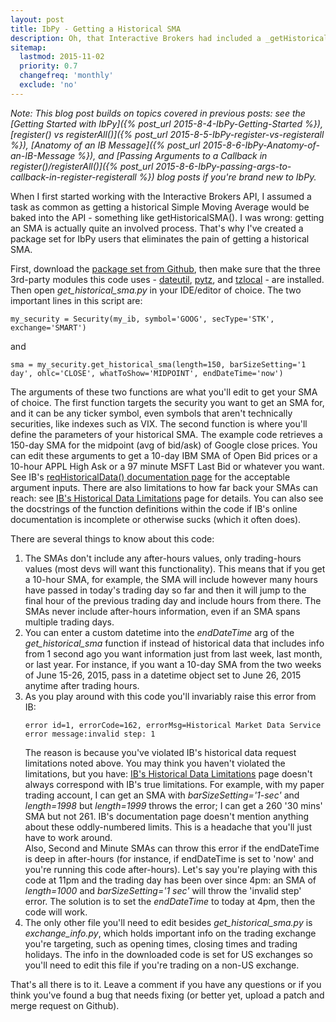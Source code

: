 ```yaml
---
layout: post
title: IbPy - Getting a Historical SMA
description: Oh, that Interactive Brokers had included a _getHistoricalSMA()_ function in their API. No such luck. Fortunately, I've written a Python package that makes it easy to retrieve historical SMAs programmatically from IB, so read this before you tear your hair out trying to code up a solution on your own.
sitemap:
  lastmod: 2015-11-02
  priority: 0.7
  changefreq: 'monthly'
  exclude: 'no'
---
```


_Note: This blog post builds on topics covered in previous posts: see the [Getting Started with IbPy]({% post_url 2015-8-4-IbPy-Getting-Started %}), [register() vs registerAll()]({% post_url 2015-8-5-IbPy-register-vs-registerall %}), [Anatomy of an IB Message]({% post_url 2015-8-6-IbPy-Anatomy-of-an-IB-Message %}), and [Passing Arguments to a Callback in register()/registerAll()]({% post_url 2015-8-6-IbPy-passing-args-to-callback-in-register-registerall %}) blog posts if you're brand new to IbPy._

When I first started working with the Interactive Brokers API, I assumed a task as common as getting a historical Simple Moving Average would be baked into the API - something like getHistoricalSMA(). I was wrong: getting an SMA is actually quite an involved process. That's why I've created a package set for IbPy users that eliminates the pain of getting a historical SMA. 

First, download the [package set from Github](https://github.com/valiant-falstaff/IbPy-Get-Historical-SMA), then make sure that the three 3rd-party modules this code uses - [dateutil](https://labix.org/python-dateutil), [pytz](https://pypi.python.org/pypi/pytz/), and [tzlocal](https://pypi.python.org/pypi/tzlocal) - are installed. Then open _get\_historical\_sma.py_ in your IDE/editor of choice. The two important lines in this script are:

```python3
my_security = Security(my_ib, symbol='GOOG', secType='STK', exchange='SMART')
```

and

```python3
sma = my_security.get_historical_sma(length=150, barSizeSetting='1 day', ohlc='CLOSE', whatToShow='MIDPOINT', endDateTime='now')
```

The arguments of these two functions are what you'll edit to get your SMA of choice. The first function targets the security you want to get an SMA for, and it can be any ticker symbol, even symbols that aren't technically securities, like indexes such as VIX. The second function is where you'll define the parameters of your historical SMA. The example code retrieves a 150-day SMA for the midpoint (avg of bid/ask) of Google close prices. You can edit these arguments to get a 10-day IBM SMA of Open Bid prices or a 10-hour APPL High Ask or a 97 minute MSFT Last Bid or whatever you want. See IB's [reqHistoricalData() documentation page](https://www.interactivebrokers.com/en/software/api/apiguide/java/reqhistoricaldata.htm) for the acceptable argument inputs. There are also limitations to how far back your SMAs can reach: see [IB's Historical Data Limitations](https://www.interactivebrokers.com/en/software/api/apiguide/tables/historical_data_limitations.htm) page for details. You can also see the docstrings of the function definitions within the code if IB's online documentation is incomplete or otherwise sucks (which it often does).

There are several things to know about this code:

<ol>
<li>The SMAs don't include any after-hours values, only trading-hours values (most devs will want this functionality). This means that if you get a 10-hour SMA, for example, the SMA will include however many hours have passed in today's trading day so far and then it will jump to the final hour of the previous trading day and include hours from there. The SMAs never include after-hours information, even if an SMA spans multiple trading days.</li>
<li>You can enter a custom datetime into the <em>endDateTime</em> arg of the <em>get_historical_sma</em> function if instead of historical data that includes info from 1 second ago you want information just from last week, last month, or last year. For instance, if you want a 10-day SMA from the two weeks of June 15-26, 2015, pass in a datetime object set to June 26, 2015 anytime after trading hours.</li>
<li>As you play around with this code you'll invariably raise this error from IB:
<pre><code>error id=1, errorCode=162, errorMsg=Historical Market Data Service error message:invalid step: 1</code></pre>
The reason is because you've violated IB's historical data request limitations noted above. You may think you haven't violated the limitations, but you have: <a href = 'https://www.interactivebrokers.com/en/software/api/apiguide/tables/historical_data_limitations.htm'>IB's Historical Data Limitations</a> page doesn't always correspond with IB's true limitations. For example, with my paper trading account, I can get an SMA with <em>barSizeSetting='1-sec'</em> and <em>length=1998</em> but <em>length=1999</em> throws the error; I can get a 260 '30 mins' SMA but not 261. IB's documentation page doesn't mention anything about these oddly-numbered limits. This is a headache that you'll just have to work around.<br />
Also, Second and Minute SMAs can throw this error if the endDateTime is deep in after-hours (for instance, if endDateTime is set to 'now' and you're running this code after-hours). Let's say you're playing with this code at 11pm and the trading day has been over since 4pm: an SMA of <em>length=1000</em> and <em>barSizeSetting='1 sec'</em> will throw the 'invalid step' error. The solution is to set the <em>endDateTime</em> to today at 4pm, then the code will work.</li>
<li>The only other file you'll need to edit besides <em>get_historical_sma.py</em> is <em>exchange_info.py</em>, which holds important info on the trading exchange you're targeting, such as opening times, closing times and trading holidays. The info in the downloaded code is set for US exchanges so you'll need to edit this file if you're trading on a non-US exchange.</li>
</ol>

That's all there is to it. Leave a comment if you have any questions or if you think you've found a bug that needs fixing (or better yet, upload a patch and merge request on Github).
